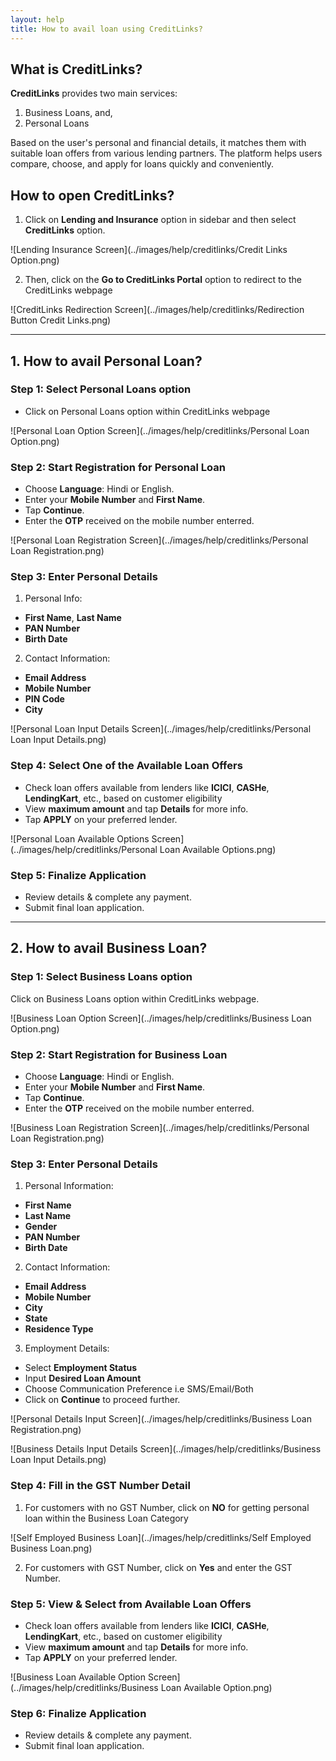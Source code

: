 ```yaml
---
layout: help
title: How to avail loan using CreditLinks?
---
```


## What is CreditLinks?

**CreditLinks** provides two main services: 

1. Business Loans, and,
2. Personal Loans

Based on the user's personal and financial details, it matches them with suitable loan offers from various lending partners. The platform helps users compare, choose, and apply for loans quickly and conveniently.

## How to open CreditLinks?

1. Click on **Lending and Insurance** option in sidebar and then select **CreditLinks** option.

![Lending Insurance Screen](../images/help/creditlinks/Credit Links Option.png)

2. Then, click on the **Go to CreditLinks Portal** option to redirect to the CreditLinks webpage

![CreditLinks Redirection Screen](../images/help/creditlinks/Redirection Button Credit Links.png)

---

## 1. How to avail Personal Loan?

### Step 1: Select Personal Loans option
- Click on Personal Loans option within CreditLinks webpage

![Personal Loan Option Screen](../images/help/creditlinks/Personal Loan Option.png)

### Step 2: Start Registration for Personal Loan
- Choose **Language**: Hindi or English.
- Enter your **Mobile Number** and **First Name**.
- Tap **Continue**.
- Enter the **OTP** received on the mobile number enterred.

![Personal Loan Registration Screen](../images/help/creditlinks/Personal Loan Registration.png)

### Step 3: Enter Personal Details
1. Personal Info:
- **First Name**, **Last Name**
- **PAN Number**
- **Birth Date**

2. Contact Information:
- **Email Address**
- **Mobile Number**
- **PIN Code**
- **City**

![Personal Loan Input Details Screen](../images/help/creditlinks/Personal Loan Input Details.png)

### Step 4: Select One of the Available Loan Offers
- Check loan offers available from lenders like **ICICI**, **CASHe**, **LendingKart**, etc., based on customer eligibility
- View **maximum amount** and tap **Details** for more info.
- Tap **APPLY** on your preferred lender.

![Personal Loan Available Options Screen](../images/help/creditlinks/Personal Loan Available Options.png)

### Step 5: Finalize Application
- Review details & complete any payment.
- Submit final loan application.

---

## 2. How to avail Business Loan?

### Step 1: Select Business Loans option
Click on Business Loans option within CreditLinks webpage.

![Business Loan Option Screen](../images/help/creditlinks/Business Loan Option.png)

### Step 2: Start Registration for Business Loan
- Choose **Language**: Hindi or English.
- Enter your **Mobile Number** and **First Name**.
- Tap **Continue**.
- Enter the **OTP** received on the mobile number enterred.

![Business Loan Registration Screen](../images/help/creditlinks/Personal Loan Registration.png)

### Step 3: Enter Personal Details
1. Personal Information:
- **First Name**
- **Last Name**
- **Gender**
- **PAN Number**
- **Birth Date**

2. Contact Information:
- **Email Address**
- **Mobile Number**
- **City**
- **State**
- **Residence Type**

3. Employment Details:
- Select **Employment Status**
- Input **Desired Loan Amount**
- Choose Communication Preference i.e SMS/Email/Both
- Click on **Continue** to proceed further.

![Personal Details Input Screen](../images/help/creditlinks/Business Loan Registration.png)

![Business Details Input Details Screen](../images/help/creditlinks/Business Loan Input Details.png)

### Step 4: Fill in the GST Number Detail
1. For customers with no GST Number, click on **NO** for getting personal loan within the Business Loan Category

![Self Employed Business Loan](../images/help/creditlinks/Self Employed Business Loan.png)

2. For customers with GST Number, click on **Yes** and enter the GST Number.

### Step 5: View & Select from Available Loan Offers
- Check loan offers available from lenders like **ICICI**, **CASHe**, **LendingKart**, etc., based on customer eligibility
- View **maximum amount** and tap **Details** for more info.
- Tap **APPLY** on your preferred lender.

![Business Loan Available Option Screen](../images/help/creditlinks/Business Loan Available Option.png)

### Step 6: Finalize Application
- Review details & complete any payment.
- Submit final loan application.
